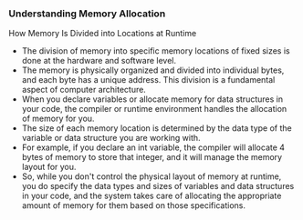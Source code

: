 
### Understanding Memory Allocation
How Memory Is Divided into Locations at Runtime

-  The division of memory into specific memory locations of fixed sizes is done at the hardware and software level.
-  The memory is physically organized and divided into individual bytes, and each byte has a unique address. This division is a fundamental aspect of computer architecture.
-  When you declare variables or allocate memory for data structures in your code, the compiler or runtime environment handles the allocation of memory for you.
-  The size of each memory location is determined by the data type of the variable or data structure you are working with.
-   For example, if you declare an int variable, the compiler will allocate 4 bytes of memory to store that integer, and it will manage the memory layout for you.
-   So, while you don't control the physical layout of memory at runtime, you do specify the data types and sizes of variables and data structures in your code, and the system takes care of allocating the appropriate amount of memory for them based on those specifications.
